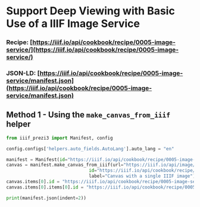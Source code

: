 # Support Deep Viewing with Basic Use of a IIIF Image Service
### Recipe: [https://iiif.io/api/cookbook/recipe/0005-image-service/](https://iiif.io/api/cookbook/recipe/0005-image-service/)
### JSON-LD: [https://iiif.io/api/cookbook/recipe/0005-image-service/manifest.json](https://iiif.io/api/cookbook/recipe/0005-image-service/manifest.json)

## Method 1 - Using the `make_canvas_from_iiif` helper
```python
from iiif_prezi3 import Manifest, config

config.configs['helpers.auto_fields.AutoLang'].auto_lang = "en"

manifest = Manifest(id="https://iiif.io/api/cookbook/recipe/0005-image-service/manifest.json", label="Picture of Göttingen taken during the 2019 IIIF Conference")
canvas = manifest.make_canvas_from_iiif(url="https://iiif.io/api/image/3.0/example/reference/918ecd18c2592080851777620de9bcb5-gottingen",
                               id="https://iiif.io/api/cookbook/recipe/0005-image-service/canvas/p1",
                               label="Canvas with a single IIIF image")
canvas.items[0].id = "https://iiif.io/api/cookbook/recipe/0005-image-service/page/p1/1"
canvas.items[0].items[0].id = "https://iiif.io/api/cookbook/recipe/0005-image-service/annotation/p0001-image"

print(manifest.json(indent=2))
```

